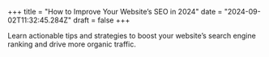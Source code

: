 +++
title = "How to Improve Your Website’s SEO in 2024"
date = "2024-09-02T11:32:45.284Z"
draft = false
+++

  Learn actionable tips and strategies to boost your website’s search engine ranking and drive more organic traffic.
        